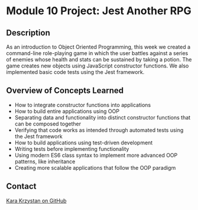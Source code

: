 # Module 10 Project: Jest Another RPG

## Description
As an introduction to Object Oriented Programming, this week we created a command-line role-playing game in which the user battles against a series of enemies whose health and stats can be sustained by taking a potion. The game creates new objects using JavaScript constructor functions. We also implemented basic code tests using the Jest framework.  

## Overview of Concepts Learned
* How to integrate constructor functions into applications  
* How to build entire applications using OOP  
* Separating data and functionality into distinct constructor functions that can be composed together  
* Verifying that code works as intended through automated tests using the Jest framework  
* How to build applications using test-driven development  
* Writing tests before implementing functionality  
* Using modern ES6 class syntax to implement more advanced OOP patterns, like inheritance  
* Creating more scalable applications that follow the OOP paradigm  

## Contact
[Kara Krzystan on GitHub](http://github.com/kara-krzystan)
